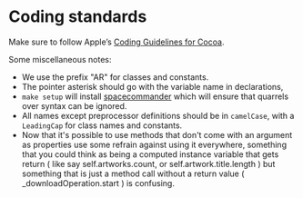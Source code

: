 Coding standards
===============

Make sure to follow Apple&rsquo;s [Coding Guidelines for Cocoa](http://developer.apple.com/library/mac/#documentation/Cocoa/Conceptual/CodingGuidelines/CodingGuidelines.html#//apple_ref/doc/uid/10000146-SW1).

Some miscellaneous notes:

* We use the prefix "AR" for classes and constants.
* The pointer asterisk should go with the variable name in declarations,
* `make setup` will install [spacecommander](https://github.com/square/spacecommander) which will ensure that
  quarrels over syntax can be ignored.
*  All names except preprocessor definitions should be in ``camelCase``, with a ``LeadingCap`` for class names and constants.
* Now that it's possible to use methods that don't come with an argument as properties use some refrain against using it everywhere, something that you could think as being a computed instance variable that gets return ( like say self.artworks.count, or self.artwork.title.length )  but something that is just a method call without a return value ( _downloadOperation.start ) is confusing.

